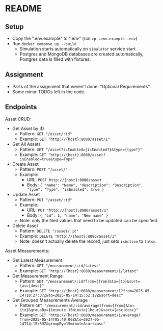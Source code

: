# README

## Setup
* Copy the ".env.example" to ".env" (run `cp .env.example .env`)
* Run `docker compose up --build`
    * Simulation starts automatically on `simulator` service start.
    * Postgres and MongoDB databases are created automatically, Postgres data is filled with fixtures.

## Assignment

* Parts of the assignment that weren't done: "Optional Requirements".
* Some minor TODOs left in the code.

## Endpoints

Asset CRUD:
* Get Asset by ID
    * Pattern: `GET "/asset/:id"`
    * Example: `GET "http://{host}:8080/asset/1"`
* Get All Assets
    * Pattern: `GET "/asset?isEnabled={isEnabled?}&type={type?}"`
    * Example: `GET "http://{host}:8080/asset?isEnabled=true&type=Type"`
* Create Asset
    * Pattern: `POST "/asset/"`
    * Example:
        * URL: `POST http://{host}:8080/asset`
        * Body: `{ "name": "Name", "description": "Description", "type": "Type", "isEnabled": true }`
* Update Asset
    * Pattern: `PUT "/asset/:id"`
    * Example:
        * URL: `PUT "http://{host}:8080/asset/1"`
        * Body: `{ "id": 1, "name": "New name" }`
    * Note: only the filed values that need to be updated can be specified.
* Delete Asset
    * Pattern: `DELETE "/asset/:id"`
    * Example: `DELETE "http://{host}:8080/asset/1"`
    * Note: doesn't actually delete the record, just sets `isActive` to `false`.

Asset Measurements:
* Get Latest Measurement
    * Pattern: `GET "/measurement/:id/latest"`
    * Example: `GET "http://{host}:8080/measurement/1/latest"`
* Get Measurement Range
    * Pattern: `GET "/measurement/:id?from={from}&to={to}&sort={asc|desc}"`
    * Example: `GET "http://{host}:8080/measurement/1?from=2025-05-14T10:27:37Z&to=2025-05-14T15:52:18Z&sort=desc"`
* Get Grouped Measurements Average
    * Pattern  `GET "/measurement/:id/average?from={from}&to={to}&groupBy={1minute|15minute|1hour}&sort={asc|desc}"`
    * Example: `GET "http://{host}:8080/measurement/1/average?from=2025-05-14T05:40:00Z&to=2027-05-14T14:15:59Z&groupBy=15minute&sort=asc"`
